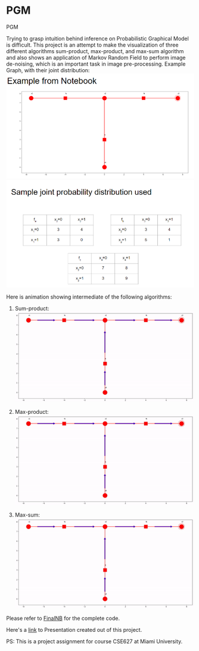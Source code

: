 # PGM
PGM

Trying to grasp intuition behind inference on Probabilistic Graphical Model is difficult. This project is an 
attempt to make the visualization of three different algorithms sum-product, max-product, and max-sum algorithm and 
also shows an application of Markov Random Field to perform image de-noising, which is an important task in image pre-processing.
Example Graph, with their joint distribution:
![](example_graph.png)
![](sample_joint_probability.png)

Here is animation showing intermediate of the following algorithms: 
1. Sum-product:
![](sum_product.gif)

2. Max-product:
![](max_product.gif)

3. Max-sum:
![](max_sum.gif)

Please refer to [FinalNB](FinalNB.ipynb) for the complete code.

Here's a [link](https://drive.google.com/open?id=1vyAYN9v2A-Ll-6veON9y08_-uxxMTx4mNtuNXiejnSA) to Presentation created out of this project.

PS: This is a project assignment for course CSE627 at Miami University.

